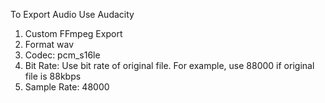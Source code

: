 To Export Audio Use Audacity
1. Custom FFmpeg Export
2. Format wav
3. Codec: pcm_s16le
4. Bit Rate: Use bit rate of original file. For example, use 88000 if original file is 88kbps
5. Sample Rate: 48000